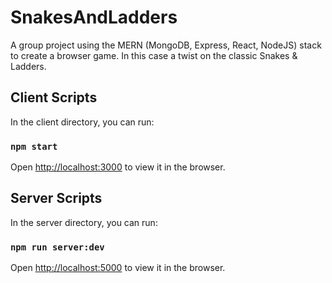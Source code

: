 # SnakesAndLadders
A group project using the MERN (MongoDB, Express, React, NodeJS) stack to create a browser game. In this case a twist on the classic Snakes &amp; Ladders.
## Client Scripts
In the client directory, you can run:

### `npm start`
Open [http://localhost:3000](http://localhost:3000) to view it in the browser.

## Server Scripts
In the server directory, you can run:

### `npm run server:dev`
Open [http://localhost:5000](http://localhost:5000) to view it in the browser.
